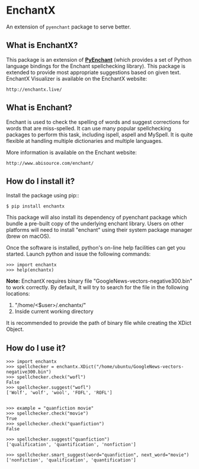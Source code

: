 EnchantX
========================================================
An extension of `pyenchant` package to serve better.
 

What is EnchantX?
----------------

This package is an extension of [**PyEnchant**](https://pyenchant.github.io/pyenchant/) (which provides a set of Python language bindings for the Enchant
spellchecking library). This package is extended to provide most appropriate suggestions based on given text.
EnchantX Visualizer is available on the EnchantX website:

    http://enchantx.live/

What is Enchant?
----------------

Enchant is used to check the spelling of words and suggest corrections
for words that are miss-spelled.  It can use many popular spellchecking
packages to perform this task, including ispell, aspell and MySpell.  It
is quite flexible at handling multiple dictionaries and multiple
languages.

More information is available on the Enchant website:

    http://www.abisource.com/enchant/


How do I install it?
-------------------

Install the package using pip::

    $ pip install enchantx


This package will also install its dependency of pyenchant package which bundle a pre-built copy of the underlying enchant library.
Users on other platforms will need to install "enchant" using their system
package manager (brew on macOS).

Once the software is installed, python's on-line help facilities can
get you started.  Launch python and issue the following commands:

    >>> import enchantx
    >>> help(enchantx)

**Note:**
EnchantX requires binary file "GoogleNews-vectors-negative300.bin" to work correctly. By default, It will try to search for the file in the following locations:
1. "/home/<$user>/.enchantx/" 
2. Inside current working directory

It is recommended to provide the path of binary file while creating the XDict Object.

How do I use it?
---------------

    >>> import enchantx
    >>> spellchecker = enchantx.XDict("/home/ubuntu/GoogleNews-vectors-negative300.bin")
    >>> spellchecker.check("wofl")
    False
    >>> spellchecker.suggest("wofl")
    ['Wolf', 'wolf', 'wool', 'FOFL', 'ROFL']
    
    
    >>> example = "quanfiction movie"
    >>> spellchecker.check("movie")
    True
    >>> spellchecker.check("quanfiction")
    False
    
    >>> spellchecker.suggest("quanfiction")
    ['qualification', 'quantification', 'nonfiction']
    
    >>> spellchecker.smart_suggest(word="quanfiction", next_word="movie")
    ['nonfiction', 'qualification', 'quantification']